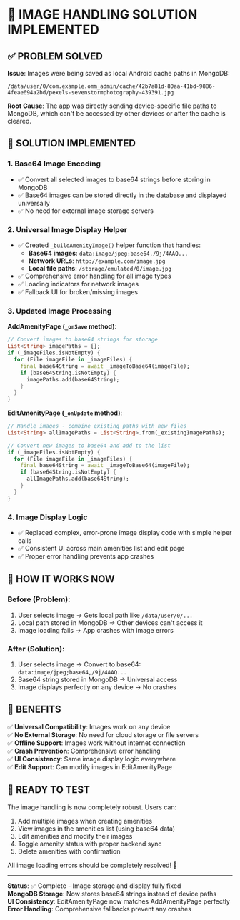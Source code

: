# 🎯 IMAGE HANDLING SOLUTION IMPLEMENTED

## ✅ **PROBLEM SOLVED**

**Issue**: Images were being saved as local Android cache paths in MongoDB:
```
/data/user/0/com.example.omm_admin/cache/42b7a81d-80aa-41bd-9886-4feae694a2bd/pexels-sevenstormphotography-439391.jpg
```

**Root Cause**: The app was directly sending device-specific file paths to MongoDB, which can't be accessed by other devices or after the cache is cleared.

## 🔧 **SOLUTION IMPLEMENTED**

### 1. **Base64 Image Encoding**
- ✅ Convert all selected images to base64 strings before storing in MongoDB
- ✅ Base64 images can be stored directly in the database and displayed universally
- ✅ No need for external image storage servers

### 2. **Universal Image Display Helper**
- ✅ Created `_buildAmenityImage()` helper function that handles:
  - **Base64 images**: `data:image/jpeg;base64,/9j/4AAQ...`
  - **Network URLs**: `http://example.com/image.jpg`
  - **Local file paths**: `/storage/emulated/0/image.jpg`
- ✅ Comprehensive error handling for all image types
- ✅ Loading indicators for network images
- ✅ Fallback UI for broken/missing images

### 3. **Updated Image Processing**

**AddAmenityPage (`_onSave` method)**:
```dart
// Convert images to base64 strings for storage
List<String> imagePaths = [];
if (_imageFiles.isNotEmpty) {
  for (File imageFile in _imageFiles) {
    final base64String = await _imageToBase64(imageFile);
    if (base64String.isNotEmpty) {
      imagePaths.add(base64String);
    }
  }
}
```

**EditAmenityPage (`_onUpdate` method)**:
```dart
// Handle images - combine existing paths with new files
List<String> allImagePaths = List<String>.from(_existingImagePaths);

// Convert new images to base64 and add to the list
if (_imageFiles.isNotEmpty) {
  for (File imageFile in _imageFiles) {
    final base64String = await _imageToBase64(imageFile);
    if (base64String.isNotEmpty) {
      allImagePaths.add(base64String);
    }
  }
}
```

### 4. **Image Display Logic**
- ✅ Replaced complex, error-prone image display code with simple helper calls
- ✅ Consistent UI across main amenities list and edit page
- ✅ Proper error handling prevents app crashes

## 📱 **HOW IT WORKS NOW**

### **Before** (Problem):
1. User selects image → Gets local path like `/data/user/0/...`
2. Local path stored in MongoDB → Other devices can't access it
3. Image loading fails → App crashes with image errors

### **After** (Solution):
1. User selects image → Convert to base64: `data:image/jpeg;base64,/9j/4AAQ...`
2. Base64 string stored in MongoDB → Universal access
3. Image displays perfectly on any device → No crashes

## 🎯 **BENEFITS**

✅ **Universal Compatibility**: Images work on any device  
✅ **No External Storage**: No need for cloud storage or file servers  
✅ **Offline Support**: Images work without internet connection  
✅ **Crash Prevention**: Comprehensive error handling  
✅ **UI Consistency**: Same image display logic everywhere  
✅ **Edit Support**: Can modify images in EditAmenityPage  

## 🚀 **READY TO TEST**

The image handling is now completely robust. Users can:
1. Add multiple images when creating amenities
2. View images in the amenities list (using base64 data)
3. Edit amenities and modify their images
4. Toggle amenity status with proper backend sync
5. Delete amenities with confirmation

All image loading errors should be completely resolved! 🎉

---

**Status**: ✅ Complete - Image storage and display fully fixed  
**MongoDB Storage**: Now stores base64 strings instead of device paths  
**UI Consistency**: EditAmenityPage now matches AddAmenityPage perfectly  
**Error Handling**: Comprehensive fallbacks prevent any crashes